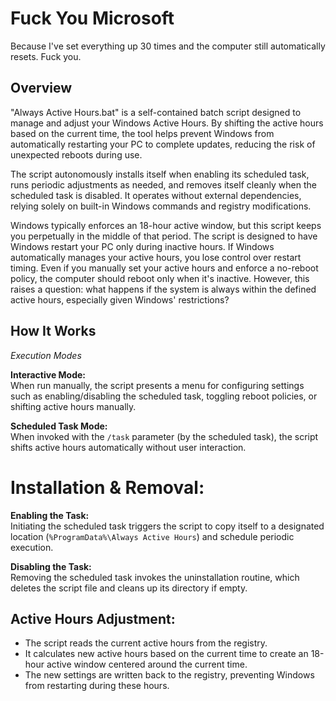 Fuck You Microsoft
========
Because I've set everything up 30 times and the computer still automatically resets. Fuck you.

Overview
------------
"Always Active Hours.bat" is a self-contained batch script designed to manage and adjust your Windows Active Hours. By shifting the active hours based on the current time, the tool helps prevent Windows from automatically restarting your PC to complete updates, reducing the risk of unexpected reboots during use.

The script autonomously installs itself when enabling its scheduled task, runs periodic adjustments as needed, and removes itself cleanly when the scheduled task is disabled. It operates without external dependencies, relying solely on built-in Windows commands and registry modifications.

Windows typically enforces an 18-hour active window, but this script keeps you perpetually in the middle of that period. The script is designed to have Windows restart your PC only during inactive hours. If Windows automatically manages your active hours, you lose control over restart timing. Even if you manually set your active hours and enforce a no-reboot policy, the computer should reboot only when it's inactive. However, this raises a question: what happens if the system is always within the defined active hours, especially given Windows' restrictions?

How It Works
------------

*Execution Modes*

**Interactive Mode:**  
When run manually, the script presents a menu for configuring settings such as enabling/disabling the scheduled task, toggling reboot policies, or shifting active hours manually.

**Scheduled Task Mode:**  
When invoked with the `/task` parameter (by the scheduled task), the script shifts active hours automatically without user interaction.

Installation & Removal:
=======================

**Enabling the Task:**  
Initiating the scheduled task triggers the script to copy itself to a designated location (`%ProgramData%\Always Active Hours`) and schedule periodic execution.

**Disabling the Task:**  
Removing the scheduled task invokes the uninstallation routine, which deletes the script file and cleans up its directory if empty.

Active Hours Adjustment:
------------------------

- The script reads the current active hours from the registry.
- It calculates new active hours based on the current time to create an 18-hour active window centered around the current time.
- The new settings are written back to the registry, preventing Windows from restarting during these hours.

